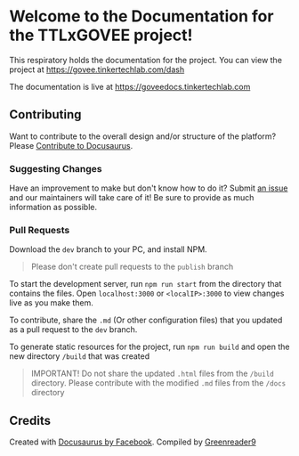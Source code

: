 # Welcome to the Documentation for the TTLxGOVEE project!
This respiratory holds the documentation for the project. You can view the project at https://govee.tinkertechlab.com/dash

The documentation is live at https://goveedocs.tinkertechlab.com

## Contributing

Want to contribute to the overall design and/or structure of the platform? Please [Contribute to Docusaurus](https://github.com/facebook/docusaurus/blob/main/CONTRIBUTING.md).

### Suggesting Changes

Have an improvement to make but don't know how to do it? Submit [an issue](https://github.com/TinkerTechLab/TTLxGOVEE-Documentation/issues) and our maintainers will take care of it! Be sure to provide as much information as possible.

### Pull Requests

Download the `dev` branch to your PC, and install NPM.

>Please don't create pull requests to the `publish` branch

To start the development server, run `npm run start` from the directory that contains the files. Open `localhost:3000` or `<localIP>:3000` to view changes live as you make them.

To contribute, share the `.md` (Or other configuration files) that you updated as a pull request to the `dev` branch.

To generate static resources for the project, run `npm run build` and open the new directory `/build` that was created

>IMPORTANT! Do not share the updated `.html` files from the `/build` directory. Please contribute with the modified `.md` files from the `/docs` directory

## Credits
Created with [Docusaurus by Facebook](https://github.com/facebook/docusaurus/). Compiled by [Greenreader9](https://github.com/greenreader9)

